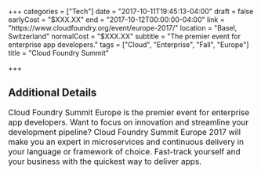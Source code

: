 +++
categories = ["Tech"]
date = "2017-10-11T19:45:13-04:00"
draft = false
earlyCost = "$XXX.XX"
end = "2017-10-12T00:00:00-04:00"
link = "https://www.cloudfoundry.org/event/europe-2017/"
location = "Basel, Switzerland"
normalCost = "$XXX.XX"
subtitle = "The premier event for enterprise app developers."
tags = ["Cloud", "Enterprise", "Fall", "Europe"]
title = "Cloud Foundry Summit"

+++
<!--more-->

## Additional Details

<span style="font-size: 1rem;">Cloud Foundry Summit Europe is the premier event for enterprise app developers. Want to focus on innovation and streamline your development pipeline? Cloud Foundry Summit Europe 2017 will make you an expert in microservices and continuous delivery in your language or framework of choice. Fast-track yourself and your business with the quickest way to deliver apps.</span>